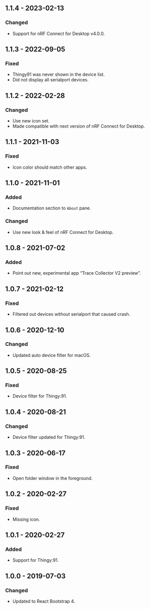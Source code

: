 ## 1.1.4 - 2023-02-13

### Changed

-   Support for nRF Connect for Desktop v4.0.0.

## 1.1.3 - 2022-09-05

### Fixed

-   Thingy91 was never shown in the device list.
-   Did not display all serialport devices.

## 1.1.2 - 2022-02-28

### Changed

-   Use new icon set.
-   Made compatible with next version of nRF Connect for Desktop.

## 1.1.1 - 2021-11-03

### Fixed

-   Icon color should match other apps.

## 1.1.0 - 2021-11-01

### Added

-   Documentation section to `About` pane.

### Changed

-   Use new look & feel of nRF Connect for Desktop.

## 1.0.8 - 2021-07-02

### Added

-   Point out new, experimental app “Trace Collector V2 preview”.

## 1.0.7 - 2021-02-12

### Fixed

-   Filtered out devices without serialport that caused crash.

## 1.0.6 - 2020-12-10

### Changed

-   Updated auto device filter for macOS.

## 1.0.5 - 2020-08-25

### Fixed

-   Device filter for Thingy:91.

## 1.0.4 - 2020-08-21

### Changed

-   Device filter updated for Thingy:91.

## 1.0.3 - 2020-06-17

### Fixed

-   Open folder window in the foreground.

## 1.0.2 - 2020-02-27

### Fixed

-   Missing icon.

## 1.0.1 - 2020-02-27

### Added

-   Support for Thingy:91.

## 1.0.0 - 2019-07-03

### Changed

-   Updated to React Bootstrap 4.

